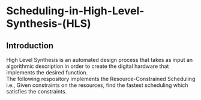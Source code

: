 # Scheduling-in-High-Level-Synthesis-(HLS)

## Introduction

High Level Synthesis is an automated design process that takes as input an algorithmic description in order to create the digital hardware that implements the desired function. \
The following respository implements the Resource-Constrained Scheduling i.e., Given constraints on the resources, find the fastest scheduling which satisfies the constraints.
